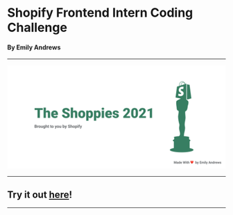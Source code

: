 
# Shopify Frontend Intern Coding Challenge
#### By Emily Andrews
___

![sign-up](/ShoppiesBanner.png)
___
## Try it out [**here**](https://emily-shoppies.netlify.app/)!
___
